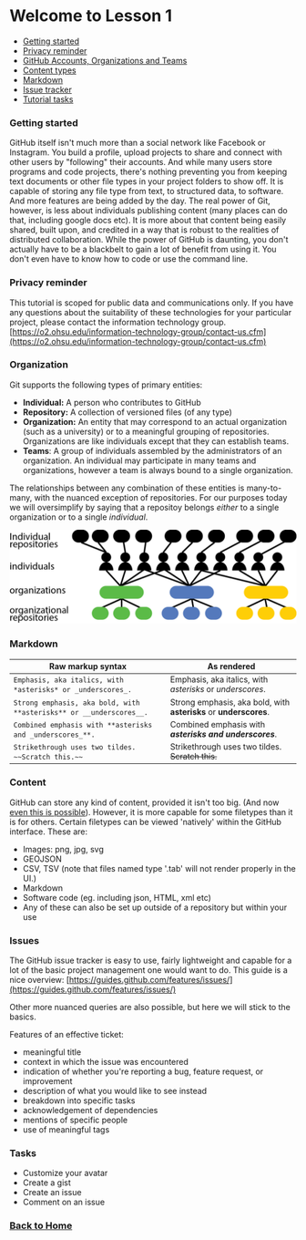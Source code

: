 # Welcome to Lesson 1

- [Getting started](#getting-started)
- [Privacy reminder](#privacy-reminder)
- [GitHub Accounts, Organizations and Teams](#organization)
- [Content types](#content)
- [Markdown](#markdown)
- [Issue tracker](#issues)
- [Tutorial tasks](#tasks)

### Getting started

GitHub itself isn't much more than a social network like Facebook or Instagram. You build a profile, upload projects to share and connect with other users by "following" their accounts. And while many users store programs and code projects, there's nothing preventing you from keeping text documents or other file types in your project folders to show off. It is capable of storing any file type from text, to structured data, to software. And more features are being added by the day. The real power of Git, however, is less about individuals publishing content (many places can do that, including google docs etc). It is more about that content being easily shared, built upon, and credited in a way that is robust to the realities of distributed collaboration. While the power of GitHub is daunting, you don't actually have to be a blackbelt to gain a lot of benefit from using it. You don't even have to know how to code or use the command line.

### Privacy reminder

This tutorial is scoped for public data and communications only. If you have any questions about the suitability of these technologies for your particular project, please contact the information technology group. [https://o2.ohsu.edu/information-technology-group/contact-us.cfm](https://o2.ohsu.edu/information-technology-group/contact-us.cfm)

### Organization

Git supports the following types of primary entities:

- **Individual:** A person who contributes to GitHub
- **Repository:** A collection of versioned files (of any type)
- **Organization:** An entity that may correspond to an actual organization (such as a university) or to a meaningful grouping of repositories. Organizations are like individuals except that they can establish teams.
- **Teams**: A group of individuals assembled by the administrators of an organization. An individual may participate in many teams and organizations, however a team is always bound to a single organization.

The relationships between any combination of these entities is many-to-many, with the nuanced exception of repositories.
For our purposes today we will oversimplify by saying that a repositoy belongs *either* to a single organization or to a single *individual*.

![](../howto/images/github-organizations-teams-repos.png)

### Markdown

| Raw markup syntax | As rendered |
|-------------|------------|
|`Emphasis, aka italics, with *asterisks* or _underscores_.`|Emphasis, aka italics, with *asterisks* or _underscores_.|
|`Strong emphasis, aka bold, with **asterisks** or __underscores__.`|Strong emphasis, aka bold, with **asterisks** or __underscores__.
|`Combined emphasis with **asterisks and _underscores_**.`|Combined emphasis with **_asterisks and underscores_**.|
|`Strikethrough uses two tildes. ~~Scratch this.~~` | Strikethrough uses two tildes. ~~Scratch this.~~ |

### Content

GitHub can store any kind of content, provided it isn't too big. (And now [even this is possible](https://git-lfs.github.com/)).
However, it is more capable for some filetypes than it is for others. Certain filetypes can be viewed 'natively' within the GitHub interface. These are:

- Images: png, jpg, svg
- GEOJSON
- CSV, TSV (note that files named type '.tab' will not render properly in the UI.)
- Markdown
- Software code (eg. including json, HTML, xml etc)
- Any of these can also be set up outside of a repository but within your use

### Issues

The GitHub issue tracker is easy to use, fairly lightweight and capable for a lot of the basic project management one would want to do.
This guide is a nice overview: [https://guides.github.com/features/issues/](https://guides.github.com/features/issues/)

Other more nuanced queries are also possible, but here we will stick to the basics.

Features of an effective ticket:
 - meaningful title
 - context in which the issue was encountered
 - indication of whether you're reporting a bug, feature request, or improvement
 - description of what you would like to see instead 
 - breakdown into specific tasks
 - acknowledgement of dependencies
 - mentions of specific people
 - use of meaningful tags


### Tasks
- Customize your avatar
- Create a gist
- Create an issue
- Comment on an issue

### [Back to Home](../index)

